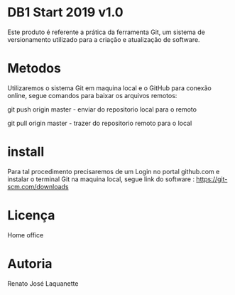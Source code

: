 DB1 Start 2019 v1.0
==========

Este produto é referente a prática da ferramenta Git, um sistema de versionamento utilizado para a criação e atualização de software.


Metodos
=======

Utilizaremos o sistema Git em maquina local e o GitHub para conexão online, segue comandos para baixar os arquivos remotos:

git push origin master - enviar do repositorio local para o remoto

git pull origin master - trazer do repositorio remoto para o local

install
=======

Para tal procedimento precisaremos de um Login no portal github.com e instalar o terminal Git na maquina local, segue link do software : https://git-scm.com/downloads

Licença
=======

Home office

Autoria
=====

Renato José Laquanette
